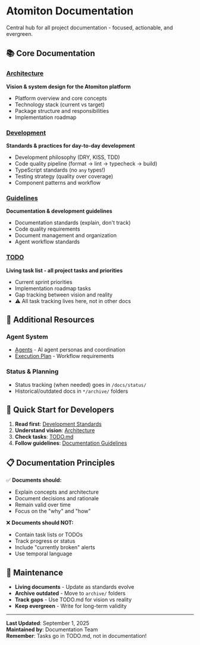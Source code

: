 # Atomiton Documentation

Central hub for all project documentation - focused, actionable, and evergreen.

## 📚 Core Documentation

### [Architecture](./architecture/)

**Vision & system design for the Atomiton platform**

- Platform overview and core concepts
- Technology stack (current vs target)
- Package structure and responsibilities
- Implementation roadmap

### [Development](./development/)

**Standards & practices for day-to-day development**

- Development philosophy (DRY, KISS, TDD)
- Code quality pipeline (format → lint → typecheck → build)
- TypeScript standards (no `any` types!)
- Testing strategy (quality over coverage)
- Component patterns and workflow

### [Guidelines](./guidelines/)

**Documentation & development guidelines**

- Documentation standards (explain, don't track)
- Code quality requirements
- Document management and organization
- Agent workflow standards

### [TODO](./TODO.md)

**Living task list - all project tasks and priorities**

- Current sprint priorities
- Implementation roadmap tasks
- Gap tracking between vision and reality
- ⚠️ All task tracking lives here, not in other docs

## 📁 Additional Resources

### Agent System

- [Agents](./../.claude/agents/) - AI agent personas and coordination
- [Execution Plan](./../.claude/agents/coordination/AGENT_EXECUTION_PLAN.md) - Workflow requirements

### Status & Planning

- Status tracking (when needed) goes in `/docs/status/`
- Historical/outdated docs in `*/archive/` folders

## 🎯 Quick Start for Developers

1. **Read first**: [Development Standards](./development/)
2. **Understand vision**: [Architecture](./architecture/)
3. **Check tasks**: [TODO.md](./TODO.md)
4. **Follow guidelines**: [Documentation Guidelines](./guidelines/)

## 📋 Documentation Principles

✅ **Documents should:**

- Explain concepts and architecture
- Document decisions and rationale
- Remain valid over time
- Focus on the "why" and "how"

❌ **Documents should NOT:**

- Contain task lists or TODOs
- Track progress or status
- Include "currently broken" alerts
- Use temporal language

## 🔄 Maintenance

- **Living documents** - Update as standards evolve
- **Archive outdated** - Move to `archive/` folders
- **Track gaps** - Use TODO.md for vision vs reality
- **Keep evergreen** - Write for long-term validity

---

**Last Updated**: September 1, 2025  
**Maintained by**: Documentation Team  
**Remember**: Tasks go in TODO.md, not in documentation!
